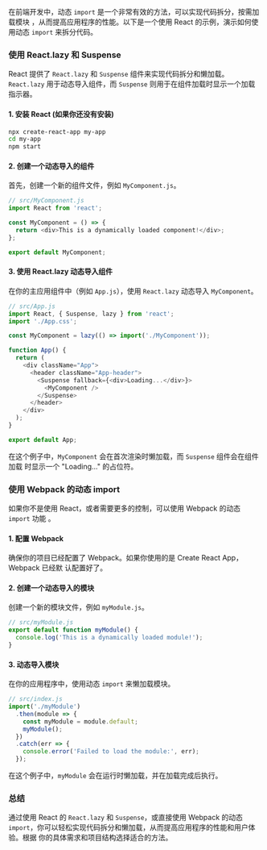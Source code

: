 在前端开发中，动态 `import` 是一个非常有效的方法，可以实现代码拆分，按需加载模块
，从而提高应用程序的性能。以下是一个使用 React 的示例，演示如何使用动态 `import`
来拆分代码。

### 使用 React.lazy 和 Suspense

React 提供了 `React.lazy` 和 `Suspense` 组件来实现代码拆分和懒加载。`React.lazy`
用于动态导入组件，而 `Suspense` 则用于在组件加载时显示一个加载指示器。

#### 1. 安装 React (如果你还没有安装)

```sh
npx create-react-app my-app
cd my-app
npm start
```

#### 2. 创建一个动态导入的组件

首先，创建一个新的组件文件，例如 `MyComponent.js`。

```javascript
// src/MyComponent.js
import React from 'react';

const MyComponent = () => {
  return <div>This is a dynamically loaded component!</div>;
};

export default MyComponent;
```

#### 3. 使用 React.lazy 动态导入组件

在你的主应用组件中（例如 `App.js`），使用 `React.lazy` 动态导入 `MyComponent`。

```javascript
// src/App.js
import React, { Suspense, lazy } from 'react';
import './App.css';

const MyComponent = lazy(() => import('./MyComponent'));

function App() {
  return (
    <div className="App">
      <header className="App-header">
        <Suspense fallback={<div>Loading...</div>}>
          <MyComponent />
        </Suspense>
      </header>
    </div>
  );
}

export default App;
```

在这个例子中，`MyComponent` 会在首次渲染时懒加载，而 `Suspense` 组件会在组件加载
时显示一个 "Loading..." 的占位符。

### 使用 Webpack 的动态 import

如果你不是使用 React，或者需要更多的控制，可以使用 Webpack 的动态 `import` 功能
。

#### 1. 配置 Webpack

确保你的项目已经配置了 Webpack。如果你使用的是 Create React App，Webpack 已经默
认配置好了。

#### 2. 创建一个动态导入的模块

创建一个新的模块文件，例如 `myModule.js`。

```javascript
// src/myModule.js
export default function myModule() {
  console.log('This is a dynamically loaded module!');
}
```

#### 3. 动态导入模块

在你的应用程序中，使用动态 `import` 来懒加载模块。

```javascript
// src/index.js
import('./myModule')
  .then(module => {
    const myModule = module.default;
    myModule();
  })
  .catch(err => {
    console.error('Failed to load the module:', err);
  });
```

在这个例子中，`myModule` 会在运行时懒加载，并在加载完成后执行。

### 总结

通过使用 React 的 `React.lazy` 和 `Suspense`，或直接使用 Webpack 的动态
`import`，你可以轻松实现代码拆分和懒加载，从而提高应用程序的性能和用户体验。根据
你的具体需求和项目结构选择适合的方法。
